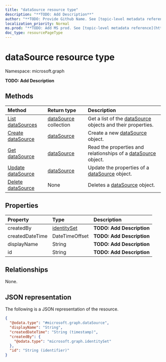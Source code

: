 ```yaml
---
title: "dataSource resource type"
description: "**TODO: Add Description**"
author: "**TODO: Provide Github Name. See [topic-level metadata reference](https://msgo.azurewebsites.net/add/document/guidelines/metadata.html#topic-level-metadata)**"
localization_priority: Normal
ms.prod: "**TODO: Add MS prod. See [topic-level metadata reference](https://msgo.azurewebsites.net/add/document/guidelines/metadata.html#topic-level-metadata)**"
doc_type: resourcePageType
---
```


# dataSource resource type

Namespace: microsoft.graph

**TODO: Add Description**

## Methods
|Method|Return type|Description|
|:---|:---|:---|
|[List dataSources](../api/datasource-list.md)|[dataSource](../resources/datasource.md) collection|Get a list of the [dataSource](../resources/datasource.md) objects and their properties.|
|[Create dataSource](../api/datasource-create.md)|[dataSource](../resources/datasource.md)|Create a new [dataSource](../resources/datasource.md) object.|
|[Get dataSource](../api/datasource-get.md)|[dataSource](../resources/datasource.md)|Read the properties and relationships of a [dataSource](../resources/datasource.md) object.|
|[Update dataSource](../api/datasource-update.md)|[dataSource](../resources/datasource.md)|Update the properties of a [dataSource](../resources/datasource.md) object.|
|[Delete dataSource](../api/datasource-delete.md)|None|Deletes a [dataSource](../resources/datasource.md) object.|

## Properties
|Property|Type|Description|
|:---|:---|:---|
|createdBy|[identitySet](../resources/identityset.md)|**TODO: Add Description**|
|createdDateTime|DateTimeOffset|**TODO: Add Description**|
|displayName|String|**TODO: Add Description**|
|id|String|**TODO: Add Description**|

## Relationships
None.

## JSON representation
The following is a JSON representation of the resource.
<!-- {
  "blockType": "resource",
  "keyProperty": "id",
  "@odata.type": "microsoft.graph.dataSource",
  "baseType": "",
  "openType": false
}
-->
``` json
{
  "@odata.type": "#microsoft.graph.dataSource",
  "displayName": "String",
  "createdDateTime": "String (timestamp)",
  "createdBy": {
    "@odata.type": "microsoft.graph.identitySet"
  },
  "id": "String (identifier)"
}
```

